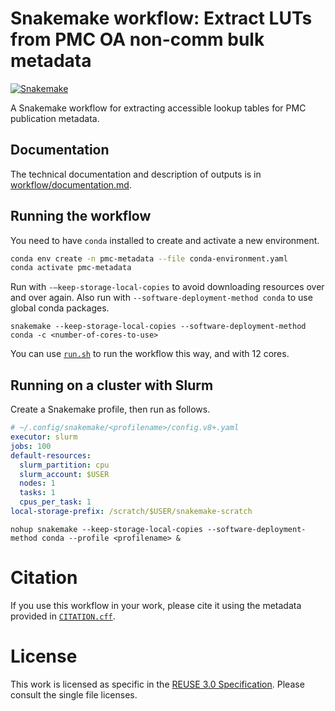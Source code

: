 <!--
SPDX-FileCopyrightText: 2024 German Aerospace Center (DLR)
SPDX-FileContributor: Stephan Druskat <stephan.druskat@dlr.de>

SPDX-License-Identifier: CC0-1.0
-->

# Snakemake workflow: Extract LUTs from PMC OA non-comm bulk metadata

[![Snakemake](https://img.shields.io/badge/snakemake-≥6.3.0-brightgreen.svg)](https://snakemake.github.io)

A Snakemake workflow for extracting accessible lookup tables for PMC publication metadata.

## Documentation

The technical documentation and description of outputs is in [workflow/documentation.md](workflow/documentation.md).

## Running the workflow

You need to have `conda` installed to create and activate a new environment.

```bash
conda env create -n pmc-metadata --file conda-environment.yaml
conda activate pmc-metadata
```

Run with `-–keep-storage-local-copies` to avoid downloading resources over and over again.
Also run with `--software-deployment-method conda` to use global conda packages.

```shell
snakemake --keep-storage-local-copies --software-deployment-method conda -c <number-of-cores-to-use>
```

You can use [`run.sh`](run.sh) to run the workflow this way, and with 12 cores.

## Running on a cluster with Slurm

Create a Snakemake profile, then run as follows.

```yaml
# ~/.config/snakemake/<profilename>/config.v8+.yaml
executor: slurm
jobs: 100
default-resources:
  slurm_partition: cpu
  slurm_account: $USER
  nodes: 1
  tasks: 1
  cpus_per_task: 1
local-storage-prefix: /scratch/$USER/snakemake-scratch
```

```shell
nohup snakemake --keep-storage-local-copies --software-deployment-method conda --profile <profilename> &
```

# Citation

If you use this workflow in your work, please cite it using the metadata provided in [`CITATION.cff`](CITATION.cff).

# License

This work is licensed as specific in the [REUSE 3.0 Specification](https://reuse.software/spec/). 
Please consult the single file licenses.
